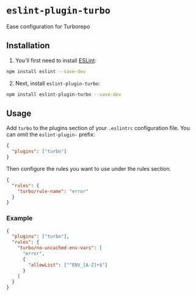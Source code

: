 # `eslint-plugin-turbo`

Ease configuration for Turborepo

## Installation

1. You'll first need to install [ESLint](https://eslint.org/):

```sh
npm install eslint --save-dev
```

2. Next, install `eslint-plugin-turbo`:

```sh
npm install eslint-plugin-turbo --save-dev
```

## Usage

Add `turbo` to the plugins section of your `.eslintrc` configuration file. You can omit the `eslint-plugin-` prefix:

```json
{
  "plugins": ["turbo"]
}
```

Then configure the rules you want to use under the rules section.

```json
{
  "rules": {
    "turbo/rule-name": "error"
  }
}
```

### Example

```json
{
  "plugins": ["turbo"],
  "rules": {
    "turbo/no-uncached-env-vars": [
      "error",
      {
        "allowList": ["^ENV_[A-Z]+$"]
      }
    ]
  }
}
```
